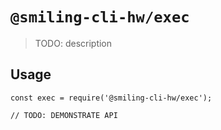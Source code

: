 # `@smiling-cli-hw/exec`

> TODO: description

## Usage

```
const exec = require('@smiling-cli-hw/exec');

// TODO: DEMONSTRATE API
```
